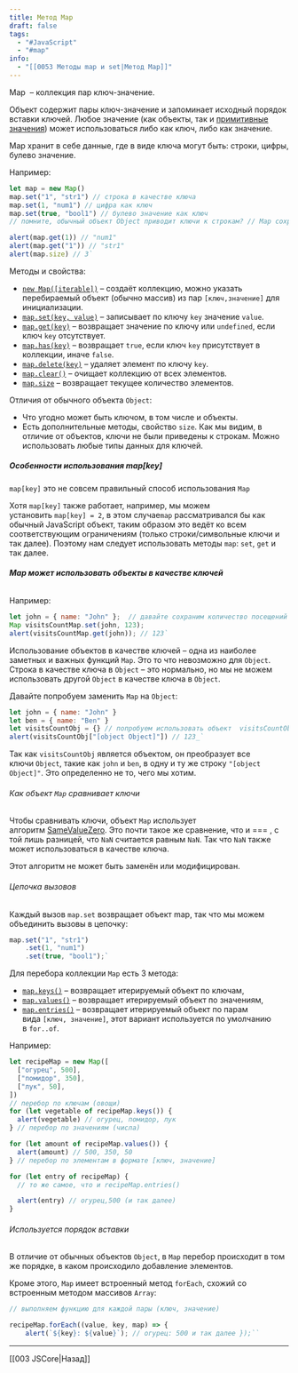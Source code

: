 ```yaml
---
title: Метод Map
draft: false
tags:
  - "#JavaScript"
  - "#map"
info:
  - "[[0053 Методы map и set|Метод Map]]"
---
```

Map  – коллекция пар ключ-значение.

Объект содержит пары ключ-значение и запоминает исходный порядок вставки ключей. Любое значение (как объекты, так и [примитивные значения](https://developer.mozilla.org/en-US/docs/Glossary/Primitive)) может использоваться либо как ключ, либо как значение.

Map хранит в себе данные, где в виде ключа могут быть: строки, цифры, булево значение.

Например:

```javascript
let map = new Map()
map.set("1", "str1") // строка в качестве ключа
map.set(1, "num1") // цифра как ключ
map.set(true, "bool1") // булево значение как ключ
// помните, обычный объект Object приводит ключи к строкам? // Map сохраняет тип ключей, так что в этом случае сохранится 2 разных значения:

alert(map.get(1)) // "num1"
alert(map.get("1")) // "str1"
alert(map.size) // 3`
```

Методы и свойства:

- [`new Map([iterable])`](https://developer.mozilla.org/en-US/docs/Web/JavaScript/Reference/Global_Objects/Map/Map) – создаёт коллекцию, можно указать перебираемый объект (обычно массив) из пар `[ключ,значение]` для инициализации.
- [`map.set(key, value)`](https://developer.mozilla.org/en-US/docs/Web/JavaScript/Reference/Global_Objects/Map/set) – записывает по ключу `key` значение `value`.
- [`map.get(key)`](https://developer.mozilla.org/en-US/docs/Web/JavaScript/Reference/Global_Objects/Map/get) – возвращает значение по ключу или `undefined`, если ключ `key` отсутствует.
- [`map.has(key)`](https://developer.mozilla.org/en-US/docs/Web/JavaScript/Reference/Global_Objects/Map/has) – возвращает `true`, если ключ `key` присутствует в коллекции, иначе `false`.
- [`map.delete(key)`](https://developer.mozilla.org/en-US/docs/Web/JavaScript/Reference/Global_Objects/Map/delete) – удаляет элемент по ключу `key`.
- [`map.clear()`](https://developer.mozilla.org/en-US/docs/Web/JavaScript/Reference/Global_Objects/Map/clear) – очищает коллекцию от всех элементов.
- [`map.size`](https://developer.mozilla.org/en-US/docs/Web/JavaScript/Reference/Global_Objects/Map/size) – возвращает текущее количество элементов.

Отличия от обычного объекта `Object`:

- Что угодно может быть ключом, в том числе и объекты.
- Есть дополнительные методы, свойство `size`.
  Как мы видим, в отличие от объектов, ключи не были приведены к строкам. Можно использовать любые типы данных для ключей.

##### Особенности использования map[key]

`map[key]` это не совсем правильный способ использования `Map`

Хотя `map[key]` также работает, например, мы можем установить `map[key] = 2`, в этом случае`map` рассматривался бы как обычный JavaScript объект, таким образом это ведёт ко всем соответствующим ограничениям (только строки/символьные ключи и так далее).
Поэтому нам следует использовать методы `map`: `set`, `get` и так далее.

###### **Map может использовать объекты в качестве ключей**

Например:

```javascript
let john = { name: "John" };  // давайте сохраним количество посещений для каждого пользователя let visitsCountMap = new Map();  // объект john - это ключ для значения в объекте
Map visitsCountMap.set(john, 123);
alert(visitsCountMap.get(john)); // 123`
```

Использование объектов в качестве ключей – одна из наиболее заметных и важных функций `Map`. Это то что невозможно для `Object`. Строка в качестве ключа в `Object` – это нормально, но мы не можем использовать другой `Object` в качестве ключа в `Object`.

Давайте попробуем заменить `Map` на `Object`:

```javascript
let john = { name: "John" }
let ben = { name: "Ben" }
let visitsCountObj = {} // попробуем использовать объект  visitsCountObj[ben] = 234; // пробуем использовать объект ben в качестве ключа visitsCountObj[john] = 123; // пробуем использовать объект john в качестве ключа, при этом объект ben будет замещён  _// Вот что там было записано!
alert(visitsCountObj["[object Object]"]) // 123_`
```

Так как `visitsCountObj` является объектом, он преобразует все ключи `Object`, такие как `john` и `ben`, в одну и ту же строку `"[object Object]"`. Это определенно не то, чего мы хотим.

###### Как объект `Map` сравнивает ключи

Чтобы сравнивать ключи, объект `Map` использует алгоритм [SameValueZero](https://tc39.github.io/ecma262/#sec-samevaluezero). Это почти такое же сравнение, что и === , с той лишь разницей, что `NaN` считается равным `NaN`. Так что `NaN` также может использоваться в качестве ключа.

Этот алгоритм не может быть заменён или модифицирован.

###### Цепочка вызовов

Каждый вызов `map.set` возвращает объект map, так что мы можем объединить вызовы в цепочку:

```javascript
map.set("1", "str1")
	.set(1, "num1")
	.set(true, "bool1");`
```

Для перебора коллекции `Map` есть 3 метода:

- [`map.keys()`](https://developer.mozilla.org/en-US/docs/Web/JavaScript/Reference/Global_Objects/Map/keys) – возвращает итерируемый объект по ключам,
- [`map.values()`](https://developer.mozilla.org/en-US/docs/Web/JavaScript/Reference/Global_Objects/Map/values) – возвращает итерируемый объект по значениям,
- [`map.entries()`](https://developer.mozilla.org/en-US/docs/Web/JavaScript/Reference/Global_Objects/Map/entries) – возвращает итерируемый объект по парам вида `[ключ, значение]`, этот вариант используется по умолчанию в `for..of`.

Например:

```javascript
let recipeMap = new Map([
  ["огурец", 500],
  ["помидор", 350],
  ["лук", 50],
])
// перебор по ключам (овощи)
for (let vegetable of recipeMap.keys()) {
  alert(vegetable) // огурец, помидор, лук
} // перебор по значениям (числа)

for (let amount of recipeMap.values()) {
  alert(amount) // 500, 350, 50
} // перебор по элементам в формате [ключ, значение]

for (let entry of recipeMap) {
  // то же самое, что и recipeMap.entries()

  alert(entry) // огурец,500 (и так далее)
}
```

###### Используется порядок вставки

В отличие от обычных объектов `Object`, в `Map` перебор происходит в том же порядке, в каком происходило добавление элементов.

Кроме этого, `Map` имеет встроенный метод `forEach`, схожий со встроенным методом массивов `Array`:

```javascript
// выполняем функцию для каждой пары (ключ, значение)

recipeMap.forEach((value, key, map) => {
	alert(`${key}: ${value}`); // огурец: 500 и так далее });``
```

---

[[003 JSCore|Назад]]